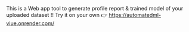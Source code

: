 This is a Web app tool to generate profile report & trained model of your uploaded dataset !! Try it on your own  👉 https://automatedml-viue.onrender.com/ 
